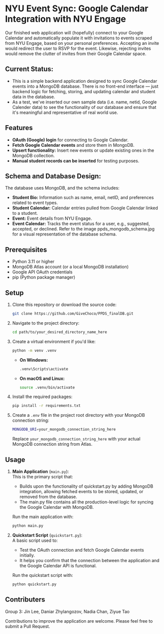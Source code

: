 # NYU Event Sync: Google Calendar Integration with NYU Engage

Our finished web application will (hopefully) connect to your Google Calendar and automatically populate it with invitations to events scraped from NYU Engage, based on your personal preferences. Accepting an invite would redirect the user to RSVP for the event. Likewise, rejecting invites would remove the clutter of invites from their Google Calendar space.

## Current Status:

- This is a simple backend application designed to sync Google Calendar events into a MongoDB database. There is no front-end interface — just backend logic for fetching, storing, and updating calendar and student data in the database.
- As a test, we've inserted our own sample data (i.e. name, netid, Google Calender data) to see the functionality of our database and ensure that it's meaningful and representative of real world use.

## Features

- **OAuth (Google) login** for connecting to Google Calendar.
- **Fetch Google Calendar events** and store them in MongoDB.
- **Upsert functionality:** Insert new events or update existing ones in the MongoDB collection.
- **Manual student records can be inserted** for testing purposes.

## Schema and Database Design:

The database uses MongoDB, and the schema includes:
- **Student Bio:** Information such as name, email, netID, and preferences related to event types.
- **Student Calendar:** Calendar entries pulled from Google Calendar linked to a student.
- **Event:** Event details from NYU Engage.
- **Event Calendar:** Tracks the event status for a user, e.g., suggested, accepted, or declined.
Refer to the image ppds_mongodb_schema.jpg for a visual representation of the database schema.


## Prerequisites

- Python 3.11 or higher
- MongoDB Atlas account (or a local MongoDB installation)
- Google API OAuth credentials
- pip (Python package manager)


## Setup

1. Clone this repository or download the source code:
    ```bash
    git clone https://github.com/GiveChoco/PPDS_finalDB.git
    ```

2. Navigate to the project directory:
    ```bash
    cd path/to/your_desired_directory_name_here
    ```

3. Create a virtual environment if you'd like:
    ```bash
    python -m venv .venv
    ```

    - **On Windows:**
        ```bash
        .venv\Scripts\activate
        ```

    - **On macOS and Linux:**
        ```bash
        source .venv/bin/activate
        ```

4. Install the required packages:
    ```bash
    pip install -r requirements.txt
    ```

5. Create a `.env` file in the project root directory with your MongoDB connection string:

    ```bash
    MONGODB_URI=your_mongodb_connection_string_here
    ```

    Replace `your_mongodb_connection_string_here` with your actual MongoDB connection string from Atlas.

## Usage

1. **Main Application** (`main.py`):  
   This is the primary script that:
   - Builds upon the functionality of quickstart.py by adding MongoDB integration, allowing fetched events to be stored, updated, or removed from the database.
   - The main.py file contains all the production-level logic for syncing the Google Calendar with MongoDB.

   Run the main application with:

   ```bash
   python main.py
   ```

2. **Quickstart Script** (`quickstart.py`):  
   A basic script used to:
    - Test the OAuth connection and fetch Google Calendar events initially.
    - It helps you confirm that the connection between the application and the Google Calendar API is functional.

   Run the quickstart script with:

   ```bash
   python quickstart.py
   ```

## Contributers

Group 3:
Jin Lee,
Daniar Zhylangozov,
Nadia Chan,
Ziyue Tao

Contributions to improve the application are welcome. Please feel free to submit a Pull Request.
